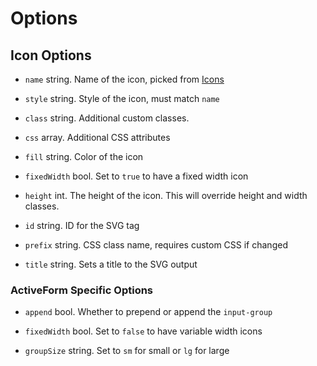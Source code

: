 # Options

## Icon Options

*   `name` string. Name of the icon, picked from [Icons](https://fontawesome.com/icons)

*   `style` string. Style of the icon, must match `name`

*   `class` string. Additional custom classes.

*   `css` array. Additional CSS attributes

*   `fill` string. Color of the icon

*   `fixedWidth` bool. Set to `true` to have a fixed width icon

*   `height` int. The height of the icon. This will override height and width classes.

*   `id` string. ID for the SVG tag

*   `prefix` string. CSS class name, requires custom CSS if changed

*   `title` string. Sets a title to the SVG output

### ActiveForm Specific Options

*   `append` bool. Whether to prepend or append the `input-group`

*   `fixedWidth` bool. Set to `false` to have variable width icons

*   `groupSize` string. Set to `sm` for small or `lg` for large

